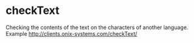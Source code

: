 checkText
=========

Checking the contents of the text on the characters of another language.
Example http://clients.onix-systems.com/checkText/
